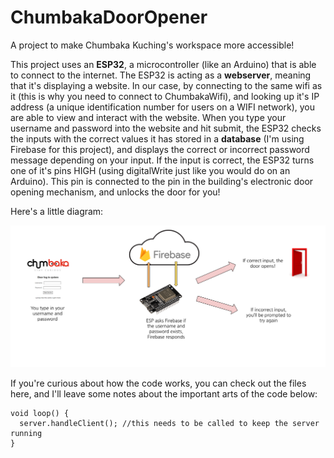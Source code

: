 # ChumbakaDoorOpener
A project to make Chumbaka Kuching's workspace more accessible!

This project uses an **ESP32**, a microcontroller (like an Arduino) that is able to connect to the internet.  The ESP32 is acting as a **webserver**, meaning that it's displaying a website.  In our case, by connecting to the same wifi as it (this is why you need to connect to ChumbakaWifi), and looking up it's IP address (a unique identification number for users on a WIFI network), you are able to view and interact with the website.  When you type your username and password into the website and hit submit, the ESP32 checks the inputs with the correct values it has stored in a **database** (I'm using Firebase for this project), and displays the correct or incorrect password message depending on your input.  If the input is correct, the ESP32 turns one of it's pins HIGH (using digitalWrite just like you would do on an Arduino).  This pin is connected to the pin in the building's electronic door opening mechanism, and unlocks the door for you!

Here's a little diagram:

![alt text](diagram.png)

If you're curious about how the code works, you can check out the files here, and I'll leave some notes about the important arts of the code below:
```
void loop() {
  server.handleClient(); //this needs to be called to keep the server running
}
```
